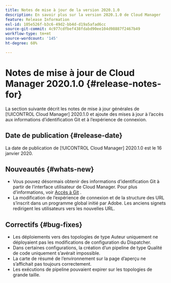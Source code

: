 ```yaml
---
title: Notes de mise à jour de la version 2020.1.0
description: En savoir plus sur la version 2020.1.0 de Cloud Manager
feature: Release Information
exl-id: 105e526f-b3c6-49d2-bb4d-d19a5afad6cc
source-git-commit: 4c977cdfbef438fdabd90ee104d98887f2467b49
workflow-type: tm+mt
source-wordcount: '145'
ht-degree: 60%

---
```


# Notes de mise à jour de Cloud Manager 2020.1.0 {#release-notes-for}

La section suivante décrit les notes de mise à jour générales de [!UICONTROL Cloud Manager] 2020.1.0 et ajoute des mises à jour à l’accès aux informations d’identification Git et à l’expérience de connexion.

## Date de publication {#release-date}

La date de publication de [!UICONTROL Cloud Manager] 2020.1.0 est le 16 janvier 2020.

## Nouveautés {#whats-new}

* Vous pouvez désormais obtenir des informations d’identification Git à partir de l’interface utilisateur de Cloud Manager. Pour plus d’informations, voir [Accès à Git](/help/managing-code/managing-repositories.md) .
* La modification de l’expérience de connexion et de la structure des URL s’inscrit dans un programme global initié par Adobe. Les anciens signets redirigent les utilisateurs vers les nouvelles URL.


## Correctifs {#bug-fixes}

* Les déploiements vers des topologies de type Auteur uniquement ne déployaient pas les modifications de configuration du Dispatcher.
* Dans certaines configurations, la création d’un pipeline de type Qualité de code uniquement s’avérait impossible.
* La carte de résumé de l’environnement sur la page d’aperçu ne s’affichait pas toujours correctement.
* Les exécutions de pipeline pouvaient expirer sur les topologies de grande taille.
